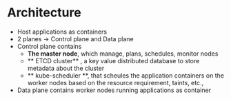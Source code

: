 
# Architecture

- Host applications as containers 
- 2 planes -> Control plane and Data plane
- Control plane contains 
    - **The master node**, which manage, plans, schedules, monitor nodes
    - ** ETCD cluster** , a key value distributed database to store metadata about the cluster
    - ** kube-scheduler **, that scheules the application containers on the worker nodes based on the resource requirement, taints, etc., 
- Data plane contains worker nodes running applications as container


